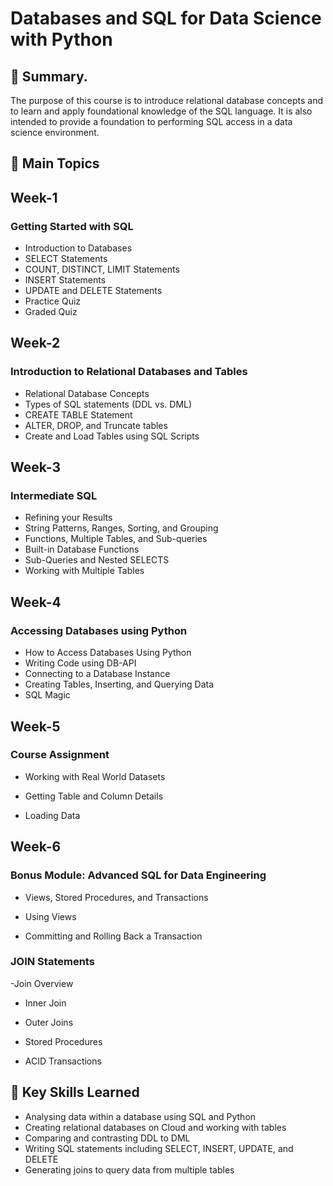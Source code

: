 # Databases and SQL for Data Science with Python

## 📄 Summary.

The purpose of this course is to introduce relational database concepts and to learn and apply foundational knowledge of the SQL language. 
It is also intended to provide a foundation to performing SQL access in a data science environment.

##  📑 Main Topics

## Week-1

### Getting Started with SQL

- Introduction to Databases
- SELECT Statements
- COUNT, DISTINCT, LIMIT Statements
- INSERT Statements
- UPDATE and DELETE Statements
- Practice Quiz
- Graded Quiz

## Week-2

### Introduction to Relational Databases and Tables

- Relational Database Concepts
- Types of SQL statements (DDL vs. DML)
- CREATE TABLE Statement
- ALTER, DROP, and Truncate tables
- Create and Load Tables using SQL Scripts

## Week-3

### Intermediate SQL

- Refining your Results
- String Patterns, Ranges, Sorting, and Grouping
- Functions, Multiple Tables, and Sub-queries
- Built-in Database Functions
- Sub-Queries and Nested SELECTS
- Working with Multiple Tables

## Week-4

### Accessing Databases using Python

- How to Access Databases Using Python
- Writing Code using DB-API
- Connecting to a Database Instance
- Creating Tables, Inserting, and Querying Data
- SQL Magic

## Week-5

### Course Assignment

- Working with Real World Datasets

- Getting Table and Column Details

- Loading Data


## Week-6

### Bonus Module: Advanced SQL for Data Engineering

- Views, Stored Procedures, and Transactions

- Using Views

- Committing and Rolling Back a Transaction

### JOIN Statements

-Join Overview

- Inner Join

- Outer Joins

- Stored Procedures

- ACID Transactions

## 🔑 Key Skills Learned

- Analysing data within a database using SQL and Python
- Creating relational databases on Cloud and working with tables
- Comparing and contrasting DDL to DML
- Writing SQL statements including SELECT, INSERT, UPDATE, and DELETE
- Generating joins to query data from multiple tables
